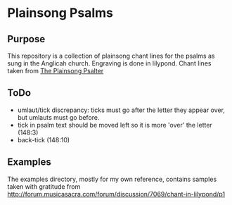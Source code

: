 Plainsong Psalms
================

Purpose
-------
This repository is a collection of plainsong chant lines for the psalms as sung in the Anglicah church. Engraving is done in lilypond. Chant lines taken from [The Plainsong Psalter](http://www.amazon.com/dp/0898691621)


ToDo
----
- umlaut/tick discrepancy: ticks must go after the letter they appear over, but umlauts must go before.
- tick in psalm text should be moved left so it is more 'over' the letter (148:3)
- back-tick (148:10)

Examples
-------
The examples directory, mostly for my own reference, contains samples taken with gratitude from http://forum.musicasacra.com/forum/discussion/7069/chant-in-lilypond/p1
